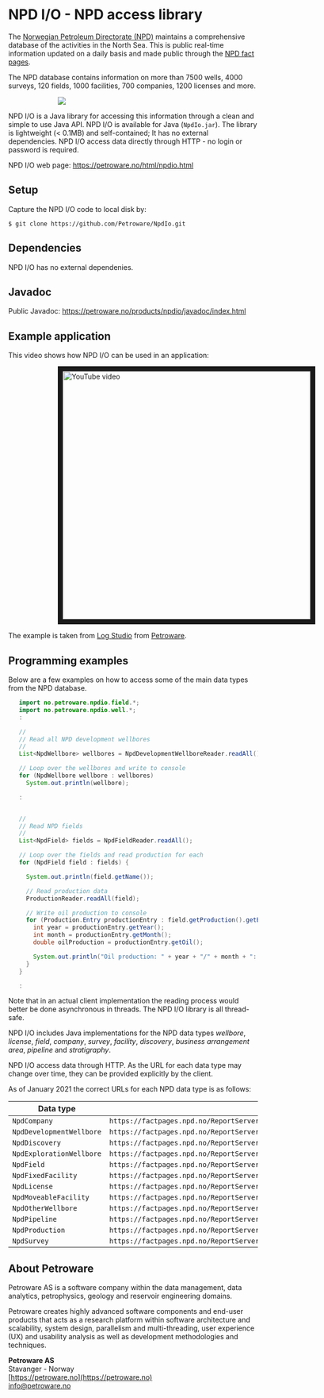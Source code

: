 # NPD I/O - NPD access library

The [Norwegian Petroleum Directorate (NPD)](http://npd.no)
maintains a comprehensive database of the activities in the North Sea.
This is public real-time information updated on a daily basis and
made public through the [NPD fact pages](http://factpages.npd.no/factpages/).

The NPD database contains information on more than 7500 wells, 4000 surveys,
120 fields, 1000 facilities, 700 companies, 1200 licenses and more.

<img hspace="100" src="https://petroware.no/images/NpdIoBox.250.png">

NPD I/O is a Java library for accessing this information through a clean and
simple to use Java API. NPD I/O is available for Java (`NpdIo.jar`).
The library is lightweight (< 0.1MB) and self-contained; It has no external
dependencies. NPD I/O access data directly through HTTP - no login or
password is required.

NPD I/O web page: https://petroware.no/html/npdio.html


## Setup

Capture the NPD I/O code to local disk by:

```
$ git clone https://github.com/Petroware/NpdIo.git
```


## Dependencies

NPD I/O has no external dependenies.


## Javadoc

Public Javadoc: https://petroware.no/products/npdio/javadoc/index.html


## Example application

This video shows how NPD I/O can be used in an application:

<a href="http://www.youtube.com/watch?feature=player_embedded&v=z2kM-H1VF_Y"
   target="_blank">
   <img src="http://img.youtube.com/vi/z2kM-H1VF_Y/0.jpg" alt="YouTube video"
   hspace="100" width="500" border="10"/>
</a>

The example is taken from [Log Studio](https://petroware.no/html/logstudio.html) from [Petroware](https://petroware.no).


## Programming examples

<p>
Below are a few examples on how to access some of the main data types from the NPD database.

```java
   import no.petroware.npdio.field.*;
   import no.petroware.npdio.well.*;
   :

   //
   // Read all NPD development wellbores
   //
   List<NpdWellbore> wellbores = NpdDevelopmentWellboreReader.readAll();

   // Loop over the wellbores and write to console
   for (NpdWellbore wellbore : wellbores)
     System.out.println(wellbore);

   :


   //
   // Read NPD fields
   //
   List<NpdField> fields = NpdFieldReader.readAll();

   // Loop over the fields and read production for each
   for (NpdField field : fields) {

     System.out.println(field.getName());

     // Read production data
     ProductionReader.readAll(field);

     // Write oil production to console
     for (Production.Entry productionEntry : field.getProduction().getEntries()) {
       int year = productionEntry.getYear();
       int month = productionEntry.getMonth();
       double oilProduction = productionEntry.getOil();

       System.out.println("Oil production: " + year + "/" + month + ": " + oilProduction);
     }
   }

   :
```

Note that in an actual client implementation the reading process would better be
done asynchronous in threads. The NPD I/O library is all thread-safe.

NPD I/O includes Java implementations for the NPD data types _wellbore_, _license_,
_field_, _company_, _survey_, _facility_, _discovery_, _business arrangement area_,
_pipeline_ and _stratigraphy_.

NPD I/O access data through HTTP. As the URL for each data type may change over time,
they can be provided explicitly by the client.

As of January 2021 the correct URLs for each NPD data type is as follows:

| Data type                   | URL                    |
|-----------------------------|------------------------|
| ``NpdCompany``              | ``https://factpages.npd.no/ReportServer_npdpublic?/FactPages/TableView/company&rs:Command=Render&rc:Toolbar=false&rc:Parameters=f&rs:Format=CSV&Top100=false&IpAddress=92.221.121.112&CultureCode=en`` |
| ``NpdDevelopmentWellbore``  | ``https://factpages.npd.no/ReportServer_npdpublic?/FactPages/TableView/wellbore_development_all&rs:Command=Render&rc:Toolbar=false&rc:Parameters=f&rs:Format=CSV&Top100=false&IpAddress=80.239.106.206&CultureCode=en`` |
| ``NpdDiscovery``            | ``https://factpages.npd.no/ReportServer_npdpublic?/FactPages/TableView/discovery&rs:Command=Render&rc:Toolbar=false&rc:Parameters=f&rs:Format=CSV&Top100=false&IpAddress=92.221.71.51&CultureCode=en`` |
| ``NpdExplorationWellbore``  | ``https://factpages.npd.no/ReportServer_npdpublic?/FactPages/TableView/wellbore_exploration_all&rs:Command=Render&rc:Toolbar=false&rc:Parameters=f&rs:Format=CSV&Top100=false&IpAddress=80.239.106.206&CultureCode=en`` |
| ``NpdField``                | ``https://factpages.npd.no/ReportServer_npdpublic?/FactPages/TableView/field&rs:Command=Render&rc:Toolbar=false&rc:Parameters=f&rs:Format=CSV&Top100=false&IpAddress=92.221.121.112&CultureCode=en`` |
| ``NpdFixedFacility``        | ``https://factpages.npd.no/ReportServer_npdpublic?/FactPages/TableView/facility_fixed&rs:Command=Render&rc:Toolbar=false&rc:Parameters=f&rs:Format=CSV&Top100=false&IpAddress=92.221.121.112&CultureCode=en`` |
| ``NpdLicense``              | ``https://factpages.npd.no/ReportServer_npdpublic?/FactPages/TableView/licence&rs:Command=Render&rc:Toolbar=false&rc:Parameters=f&rs:Format=CSV&Top100=false&IpAddress=213.225.65.178&CultureCode=en`` |
| ``NpdMoveableFacility``     | ``https://factpages.npd.no/ReportServer_npdpublic?/FactPages/TableView/facility_moveable&rs:Command=Render&rc:Toolbar=false&rc:Parameters=f&rs:Format=CSV&Top100=false&IpAddress=92.221.121.112&CultureCode=en`` |
| ``NpdOtherWellbore``        | ``https://factpages.npd.no/ReportServer_npdpublic?/FactPages/TableView/wellbore_other_all&rs:Command=Render&rc:Toolbar=false&rc:Parameters=f&rs:Format=CSV&Top100=false&IpAddress=80.239.106.206&CultureCode=en`` |
| ``NpdPipeline``             | ``https://factpages.npd.no/ReportServer_npdpublic?/FactPages/TableView/tuf_pipeline_overview&rs:Command=Render&rc:Toolbar=false&rc:Parameters=f&rs:Format=CSV&Top100=false&IpAddress=92.221.71.51&CultureCode=en`` |
| ``NpdProduction``           | ``https://factpages.npd.no/ReportServer_npdpublic?/FactPages/TableView/field_production_monthly&rs:Command=Render&rc:Toolbar=false&rc:Parameters=f&rs:Format=CSV&Top100=false&IpAddress=213.225.65.178&CultureCode=en`` |
| ``NpdSurvey``               | ``https://factpages.npd.no/ReportServer_npdpublic?/FactPages/TableView/survey&rs:Command=Render&rc:Toolbar=false&rc:Parameters=f&rs:Format=CSV&Top100=false&IpAddress=213.225.65.178&CultureCode=en`` |


## About Petroware

Petroware AS is a software company within the data management, data analytics,
petrophysics, geology and reservoir engineering domains.

Petroware creates highly advanced software components and end-user products that
acts as a research platform within software architecture and scalability, system design,
parallelism and multi-threading, user experience (UX) and usability analysis as well
as development methodologies and techniques.

**Petroware AS**<br>
Stavanger - Norway<br>
[https://petroware.no](https://petroware.no)<br>
info@petroware.no

